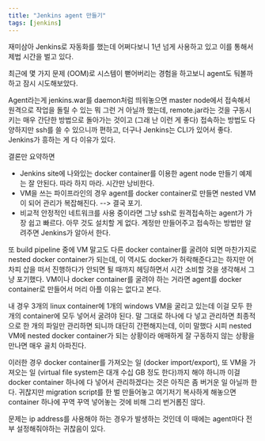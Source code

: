```yaml
---
title: "Jenkins agent 만들기"
tags: [jenkins]
---
```


재미삼아 Jenkins로 자동화를 했는데 어쩌다보니 1년 넘게 사용하고 있고 이를 통해서 제법 시간을 벌고 있다. 

최근에 몇 가지 문제 (OOM)로 시스템이 뻗어버리는 경험을 하고보니 agent도 둬볼까 하고 잠시 시도해보았다.

Agent라는게 jenkins.war를 daemon처럼 띄워놓으면 master node에서 접속해서 원격으로 작업을 돌릴 수 있는 뭐 그런 거 아닐까 했는데, remote.jar라는 것을 구동시키는 매우 간단한 방법으로 돌아가는 것이고 (그래 난 이런 게 좋다) 접속하는 방법도 다양하지만 ssh를 쓸 수 있으니까 편하고, 더구나 Jenkins는 CLI가 있어서 좋다. Jenkins가 흥하는 게 다 이유가 있다. 

결론만 요약하면
- Jenkins site에 나와있는 docker container를 이용한 agent node 만들기 예제는 잘 안된다. 따라 하지 마라. 시간만 낭비한다.
- VM을 쓰는 파이프라인의 경우 agent를 docker container로 만들면 nested VM이 되어 관리가 복잡해진다. --> 결국 포기.
- 비교적 안정적인 네트워크를 사용 중이라면 그냥 ssh로 원격접속하는 agent가 가장 쉽고 빠르다. 아무 것도 설치할 게 없다. 계정만 만들어주고 접속하는 방법만 알려주면 Jenkins가 알아서 한다.

또 build pipeline 중에 VM 말고도 다른 docker container를 굴려야 되면 마찬가지로 nested docker container가 되는데, 이 역시도 docker가 허락해준다고는 하지만 어차피 삽을 떠서 진행하다가 안되면 될 때까지 헤딩하면서 시간 소비할 것을 생각해서 그냥 포기했다. VM이나 docker container를 굴려야 하는 거라면 agent를 docker container로 만들어서 머리 아플 이유는 없다고 본다.

내 경우 3개의 linux container에 1개의 windows VM을 굴리고 있는데 이걸 모두 한 개의 container에 모두 넣어서 굴려야 된다. 말 그대로 하나에 다 넣고 관리하면 최종적으로 한 개의 파일만 관리하면 되니까 대단히 간편해지는데, 이미 말했다 시피 nested VM에 nested docker container가 되는 상황이라 애매하게 잘 구동하지 않는 상황을 만나면 매우 골치 아파진다. 

이러한 경우 docker container를 가져오는 일 (docker import/export), 또 VM을 가져오는 일 (virtual file system은 대개 수십 GB 정도 한다)까지 해야 하니까 이걸 docker container 하나에 다 넣어서 관리하겠다는 것은 아직은 좀 버거운 일 아닐까 한다. 귀찮지만 migration script를 한 벌 만들어놓고 여기저기 복사하게 해놓으면 container 하나에 꾸역 꾸역 넣어놓는 것에 비해 그리 번거롭진 않다. 

문제는 ip address를 사용해야 하는 경우가 발생하는 것인데 이 때에는 agent마다 전부 설정해줘야하는 귀찮음이 있다.


